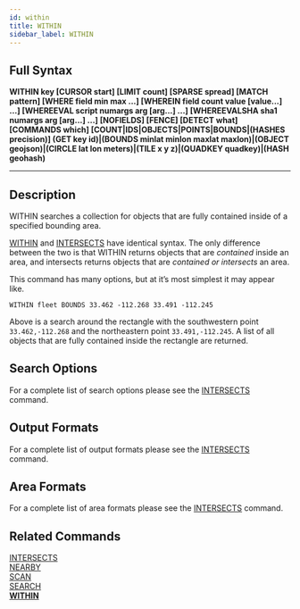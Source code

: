```yaml
---
id: within
title: WITHIN
sidebar_label: WITHIN
---
```


## Full Syntax

**WITHIN  key [CURSOR start] [LIMIT count] [SPARSE spread] [MATCH pattern] [WHERE field min max ...] [WHEREIN field count value [value...] ...] [WHEREEVAL script numargs arg [arg...] ...] [WHEREEVALSHA sha1 numargs arg [arg...] ...] [NOFIELDS] [FENCE] [DETECT what] [COMMANDS which] [COUNT|IDS|OBJECTS|POINTS|BOUNDS|(HASHES precision)] (GET key id)|(BOUNDS minlat minlon maxlat maxlon)|(OBJECT geojson)|(CIRCLE lat lon meters)|(TILE x y z)|(QUADKEY quadkey)|(HASH geohash)**

---

## Description

WITHIN searches a collection for objects that are fully contained inside of a specified bounding area. 

[WITHIN](./../commands/within) and [INTERSECTS](./../commands/intersects) have identical syntax. The only difference between the two is that WITHIN returns objects that are *contained* inside an area, and intersects returns objects that are *contained or intersects* an area.

This command has many options, but at it’s most simplest it may appear like.

```tile38-cli
WITHIN fleet BOUNDS 33.462 -112.268 33.491 -112.245
```

Above is a search around the rectangle with the southwestern point `33.462,-112.268` and the northeastern point `33.491,-112.245`. A list of all objects that are fully contained inside the rectangle are returned.

## Search Options

For a complete list of search options please see the [INTERSECTS](./../commands/intersects#search-options) command.

## Output Formats

For a complete list of output formats please see the [INTERSECTS](./../commands/intersects#output-formats) command.

## Area Formats

For a complete list of area formats please see the [INTERSECTS](./../commands/intersects#area-formats) command.

## Related Commands

[INTERSECTS](intersects.html)<br>
[NEARBY](nearby.html)<br>
[SCAN](scan.html)<br>
[SEARCH](search.html)<br>
**[WITHIN](within.html)**<br>